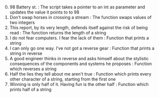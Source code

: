 0. 98 Battery st. : The script  takes a pointer to an int as parameter and updates the value it points to to 98
1. Don't swap horses in crossing a stream : The function swaps values of two integers
2. This report, by its very length, defends itself against the risk of being read : The function returns the length of a string
3. I do not fear computers. I fear the lack of them : Function that prints a string
4. I can only go one way. I've not got a reverse gear : Function that prints a string in reverse
5. A good engineer thinks in reverse and asks himself about the stylistic consequences of the components and systems he proposes : Function which reverses a string
6. Half the lies they tell about me aren't true : Function which prints every other character of a string, starting from the first one
7. Winning is only half of it. Having fun is the other half : Function which prints half of a string
